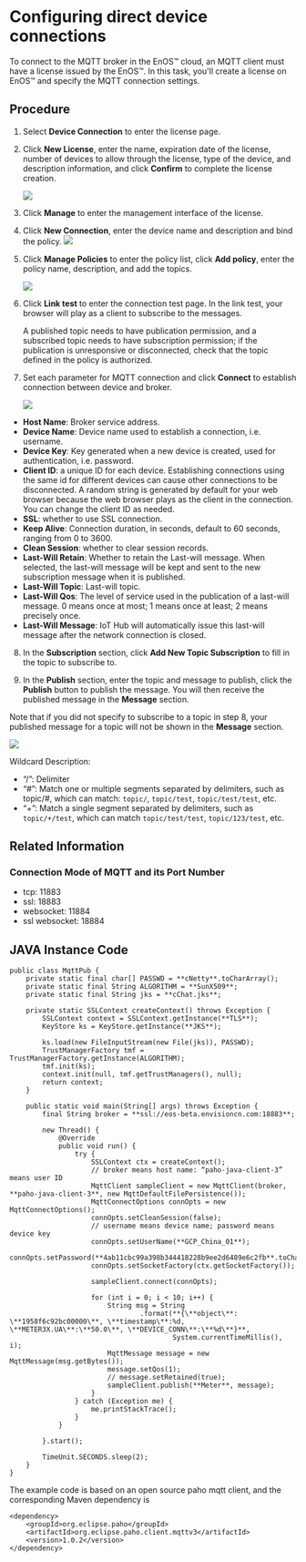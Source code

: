 # Configuring direct device connections

To connect to the MQTT broker in the EnOS™ cloud, an MQTT client must have a license issued by the EnOS™. In this task, you'll create a license on EnOS™ and specify the MQTT connection settings.

## Procedure

1. Select **Device Connection** to enter the license page.

2. Click **New License**, enter the name, expiration date of the license, number of devices to allow through the license, type of the device, and description information, and click **Confirm** to complete the license creation.   

    ![](media/mqtt_add_license.png)

3. Click **Manage** to enter the management interface of the license.

4. Click **New Connection**, enter the device name and description and bind the policy.
    ![](media/mqtt.png)

5. Click **Manage Policies** to enter the policy list, click **Add policy**, enter the policy name, description, and add the topics.

    ![](media/mqtt_policy.png)

6. Click **Link test** to enter the connection test page. In the link test, your browser will play as a client to subscribe to the messages.

   A published topic needs to have publication permission, and a subscribed topic needs to have subscription permission; if the publication is unresponsive or disconnected, check that the topic defined in the policy is authorized.

7. Set each parameter for MQTT connection and click **Connect** to establish connection between device and broker.

    ![](media/mqtt_test_connection.png)

  - **Host Name**: Broker service address.
  - **Device Name**: Device name used to establish a connection, i.e. username.
  - **Device Key**: Key generated when a new device is created, used for authentication, i.e. password.
  - **Client ID**: a unique ID for each device. Establishing connections using the same id for different devices can cause other connections to be disconnected. A random string is generated by default for your web browser because the web browser plays as the client in the connection. You can change the client ID as needed.
  - **SSL**: whether to use SSL connection.
  - **Keep Alive**: Connection duration, in seconds, default to 60 seconds, ranging from 0 to 3600.
  - **Clean Session**: whether to clear session records.
  - **Last-Will Retain**: Whether to retain the Last-will message. When selected, the last-will message will be kept and sent to the new subscription message when it is published.
  - **Last-Will Topic**: Last-will topic.
  - **Last-Will Qos**: The level of service used in the publication of a last-will message. 0 means once at most; 1 means once at least; 2 means precisely once.
  - **Last-Will Message**: IoT Hub will automatically issue this last-will message after the network connection is closed.

8. In the **Subscription** section, click **Add New Topic Subscription** to fill in the topic to subscribe to.

9. In the **Publish** section, enter the topic and message to publish, click the **Publish** button to publish the message. You will then receive the published message in the **Message** section.

  Note that if you did not specify to subscribe to a topic in step 8, your published message for a topic will not be shown in the **Message** section.

  ![](media/mqtt_publish.png)

   Wildcard Description:

   - “/”: Delimiter
   - “#”: Match one or multiple segments separated by delimiters, such as topic/#, which can match: `topic/`, `topic/test`, `topic/test/test`, etc.
   - “+”: Match a single segment separated by delimiters, such as `topic/+/test`, which can match `topic/test/test`, `topic/123/test`, etc.

## Related Information

### Connection Mode of MQTT and its Port Number


- tcp: 11883
- ssl: 18883
- websocket: 11884
- ssl websocket: 18884

## JAVA Instance Code

```
public class MqttPub {
    private static final char[] PASSWD = **cNetty**.toCharArray();
    private static final String ALGORITHM = **SunX509**;
    private static final String jks = **cChat.jks**;

    private static SSLContext createContext() throws Exception {
        SSLContext context = SSLContext.getInstance(**TLS**);
        KeyStore ks = KeyStore.getInstance(**JKS**);

        ks.load(new FileInputStream(new File(jks)), PASSWD);
        TrustManagerFactory tmf = TrustManagerFactory.getInstance(ALGORITHM);
        tmf.init(ks);
        context.init(null, tmf.getTrustManagers(), null);
        return context;
    }

    public static void main(String[] args) throws Exception {
        final String broker = **ssl://eos-beta.envisioncn.com:18883**;

        new Thread() {
            @Override
            public void run() {
                try {
                    SSLContext ctx = createContext();
                    // broker means host name: “paho-java-client-3” means user ID
                    MqttClient sampleClient = new MqttClient(broker, **paho-java-client-3**, new MqttDefaultFilePersistence());
                    MqttConnectOptions connOpts = new MqttConnectOptions();
                    connOpts.setCleanSession(false);
                    // username means device name; password means device key
                    connOpts.setUserName(**GCP_China_01**);
                    connOpts.setPassword(**4ab11cbc99a398b344418228b9ee2d6489e6c2fb**.toCharArray());
                    connOpts.setSocketFactory(ctx.getSocketFactory());

                    sampleClient.connect(connOpts);

                    for (int i = 0; i < 10; i++) {
                        String msg = String
                                .format(**{\**object\**: \**1958f6c92bc00000\**, \**timestamp\**:%d, \**METER3X.UA\**:\**50.0\**, \**DEVICE_CONN\**:\**%d\**}**,
                                        System.currentTimeMillis(), i);
                        MqttMessage message = new MqttMessage(msg.getBytes());
                        message.setQos(1);
                        // message.setRetained(true);
                        sampleClient.publish(**Meter**, message);
                    }
                } catch (Exception me) {
                    me.printStackTrace();
                }
            }

        }.start();

        TimeUnit.SECONDS.sleep(2);
    }
}
```

The example code is based on an open source paho mqtt client, and the corresponding Maven dependency is

```
<dependency>
    <groupId>org.eclipse.paho</groupId>
    <artifactId>org.eclipse.paho.client.mqttv3</artifactId>
    <version>1.0.2</version>
</dependency>
```

